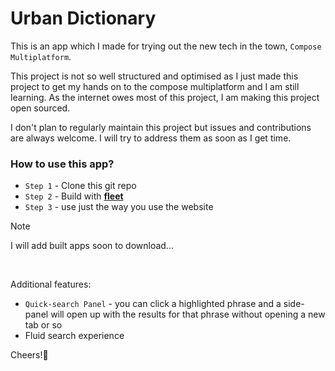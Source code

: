 # Urban Dictionary

This is an app which I made for trying out the new tech in the town, `Compose Multiplatform`.

This project is not so well structured and optimised as I just made this project to get my hands on to
the compose multiplatform and I am still learning. As the internet owes most of this project, I am making this project
open sourced.

I don't plan to regularly maintain this project but issues and contributions are always welcome.
I will try to address them as soon as I get time.

### How to use this app?

<!--- `Step 1` - download your platform specific app<br> -->
<!--- `Step 2` - Install the app  -->
<!--- `Step 2` - Use just the way you used the webapp  -->

- `Step 1` - Clone this git repo
- `Step 2` - Build with [__fleet__](https://www.jetbrains.com/fleet/)
- `Step 3` - use just the way you use the website

> [!NOTE]
> I will add built apps soon to download...
<br>

Additional features:

- `Quick-search Panel` - you can click a highlighted phrase and a side-panel
  will open up with the results for that phrase without opening a new tab or so
- Fluid search experience

Cheers!🎊